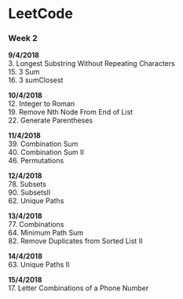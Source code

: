 # LeetCode

### **Week 2**

**9/4/2018<br>**
3. Longest Substring Without Repeating Characters<br>
15. 3 Sum<br>
16. 3 sumClosest<br>

**10/4/2018<br>**
12. Integer to Roman<br>
19. Remove Nth Node From End of List<br>
22. Generate Parentheses<br>

**11/4/2018<br>**
39. Combination Sum<br>
40. Combination Sum II<br>
46. Permutations<br>    

**12/4/2018<br>**
78. Subsets<br>
90. SubsetsII<br>
62. Unique Paths<br>

**13/4/2018<br>**
77. Combinations<br>
64. Minimum Path Sum<br>
82. Remove Duplicates from Sorted List II<br>

**14/4/2018<br>**
63. Unique Paths II<br>

**15/4/2018<br>**
17. Letter Combinations of a Phone Number<br>